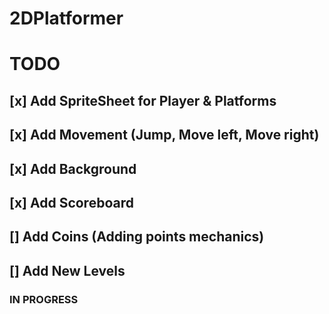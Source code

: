 # 2DPlatformer
# TODO
## [x] Add SpriteSheet for Player & Platforms
## [x] Add Movement (Jump, Move left, Move right)
## [x] Add Background 
## [x] Add Scoreboard
## [] Add Coins (Adding points mechanics)
## [] Add New Levels

### IN PROGRESS
